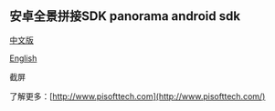 ## 安卓全景拼接SDK panorama android sdk

[中文版](./documents/zh/)


[English](./documents/en/)


截屏

了解更多：[http://www.pisofttech.com](http://www.pisofttech.com/)
